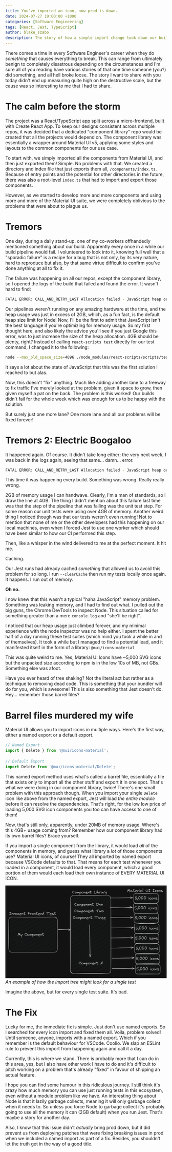 ```yaml
---
title: You've imported an icon, now prod is down.
date: 2024-07-27 19:00:00 +1000
categories: [Software Engineering]
tags: [React, Jest, TypeScript]
author: blake_szabo
description: The story of how a simple import change took down our build pipelines
---
```

There comes a time in every Software Engineer's career when they do *something* that causes everything to break. This can range from ultimately benign to completely disastrous depending on the circumstances and I'm sure all of you reading have various stories of that one time someone (you?) did something, and all hell broke loose. The story I want to share with you today didn't end up measuring quite high on the destructive scale, but the cause was so interesting to me that I had to share.

# The calm before the storm

The project was a React/TypeScript app split across a micro-frontend, built with Create React App. To keep our designs consistent across multiple repos, it was decided that a dedicated "component library" repo would be created that all the projects would depend on. The component library was essentially a wrapper around Material UI v5, applying some styles and layouts to the common components for our use case.

To start with, we simply imported all the components from Material UI, and then just exported them! Simple. No problems with that. We created a directory and index file that just exports them all, `/components/index.ts`. Because of entry points and the potential for other directories in the future, there was also a root-level `index.ts` that had to import and export those components.

However, as we started to develop more and more components and using more and more of the Material UI suite, we were completely oblivious to the problems that were about to plague us.

# Tremors

One day, during a daily stand-up, one of my co-workers offhandedly mentioned something about our build. Apparently every once in a while our build pipeline would fail. I volunteered to look into it, knowing full well that a "sporadic failure" is a recipe for a bug that is not only, by its very nature, hard to reproduce but also, by that same virtue difficult to confirm you've done anything at all to fix it.

The failure was happening on all our repos, except the component library, so I opened the logs of the build that failed and found the error. It wasn't hard to find:

```sh
FATAL ERROR: CALL_AND_RETRY_LAST Allocation failed - JavaScript heap out of memory
```

Our pipelines weren't running on any amazing hardware at the time, and the heap usage was just in excess of 2GB, which, as a fun fact, is the default heap size limit for Node! Now, I'll be the first to admit that JavaScript isn't the best language if you're optimizing for memory usage. So my first thought here, and also likely the advice you'll see if you just Google this error, was to just increase the size of the heap allocation. 4GB should be plenty, right? Instead of calling `react-scripts test` directly for our test command, I changed it to the following:

```sh
node --max_old_space_size=4096 ./node_modules/react-scripts/scripts/test.js
```

It says a lot about the state of JavaScript that this was the first solution I reached to but alas.

Now, this doesn't "fix" anything. Much like adding another lane to a freeway to fix traffic I've merely looked at the problem, given it space to grow, then given myself a pat on the back. The problem is this worked! Our builds didn't fail for the whole week which was enough for us to be happy with the solution.

But surely just one more lane? One more lane and all our problems will be fixed forever!

# Tremors 2: Electric Boogaloo

It happened again. Of course. It didn't take long either; the very next week, I was back in the logs again, seeing that same... damn... error.

```sh
FATAL ERROR: CALL_AND_RETRY_LAST Allocation failed - JavaScript heap out of memory
```

This time it was happening every build. Something was wrong. Really really wrong.

2GB of memory usage I can handwave. Clearly, I'm a man of standards, so I draw the line at 4GB. The thing I didn't mention about this failure last time was that the step of the pipeline that was failing was the unit test step. For some reason our unit tests were using over 4GB of memory. Another weird thing I noticed though was that our tests weren't even running! Not to mention that none of me or the other developers had this happening on our local machines, even when I forced Jest to use one worker which should have been similar to how our CI performed this step.

Then, like a whisper in the wind delivered to me at the perfect moment. It hit me.

Caching.

Our Jest runs had already cached _something_ that allowed us to avoid this problem for so long. I run `--clearCache` then run my tests locally once again. It happens. I run out of memory.

**Oh no.**

I now knew that this wasn't a typical "haha JavaScript" memory problem. Something was leaking memory, and I had to find out what. I pulled out the big guns, the Chrome DevTools to inspect Node. This situation called for something greater than a mere `console.log` and "she'll be right".

I noticed that our heap usage just climbed forever, and my minimal experience with the node inspector was no help either. I spent the better half of a day running these test suites (which mind you took a while in and of themselves). It took a while but I managed to find a potential lead, and it manifested itself in the form of a library: `@mui/icons-material`

This was quite weird to me. Yes, Material UI Icons have ~5,000 SVG icons but the unpacked size according to npm is in the low 10s of MB, not GBs. Something else was afoot.

Have you ever heard of tree shaking? Not the literal act but rather as a technique to removing dead code. This is something that your bundler will do for you, which is awesome! This is also something that Jest doesn't do. Hey... remember those barrel files?

# Barrel files murdered my wife

Material UI allows you to import icons in multiple ways. Here's the first way, either a named export or a default export.

```ts
// Named Export
import { Delete } from '@mui/icons-material';

// Default Export
import Delete from '@mui/icons-material/Delete';
```

This named export method uses what's called a barrel file, essentially a file that exists only to import all the other stuff and export it in one spot. That's what we were doing in our component library, twice! There's one small problem with this approach though. When you import your single `Delete` icon like above from the named export, Jest will load *the entire module* before it can resolve the dependencies. That's right, for the low low price of loading 5,000 SVG icon components you too can have access to one of them!

Now, that's still only, apparently, under 20MB of memory usage. Where's this 4GB+ usage coming from? Remember how our component library had its own barrel files? Brace yourself.

If you import a single component from the library, it would load _all_ of the components in memory, and guess what library a _lot_ of those components use? Material UI icons, of course! They all imported by named export because VSCode defaults to that. That means for each test whenever you loaded in a component, it would load every component, which a good portion of them would each load their own instance of EVERY MATERIAL UI ICON.

![An example graph of the imports](/assets/img/pages/Youve-imported-and-icon-now-prod-is-down/one.png)
_An example of how the import tree might look for a *single* test_

Imagine the above, but for every single test suite. It's bad.

# The Fix

Lucky for me, the immediate fix is simple. Just don't use named exports. So I searched for every icon import and fixed them all. Voila, problem solved! Until someone, anyone, imports with a named export. Which if you remember is the default behaviour for VSCode. Coolio. We slap an ESLint rule to prevent this import from happening again and call it a day.

Currently, this is where we stand. There is probably more that I can do in this area, yes, but I also have other work I have to do and it's difficult to pitch working on a problem that's already "fixed" in favour of shipping an actual feature.

I hope you can find some humour in this ridiculous journey. I still think it's crazy how much memory you can use just running tests in this ecosystem, even without a module problem like we have. An interesting thing about Node is that it lazily garbage collects, meaning it will only garbage collect when it needs to. So unless you force Node to garbage collect it's probably going to use all the memory it can (2GB default) when you run Jest. That's maybe a story for another day.

Also, I know that this issue didn't _actually_ bring prod down, but it did prevent us from deploying patches that were fixing breaking issues in prod when we included a named import as part of a fix. Besides, you shouldn't let the truth get in the way of a good title.